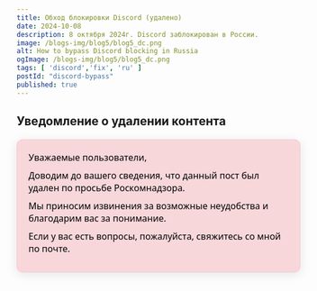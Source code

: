 ```yaml
---
title: Обход блокировки Discord (удалено)
date: 2024-10-08
description: 8 октября 2024г. Discord заблокирован в России. 
image: /blogs-img/blog5/blog5_dc.png
alt: How to bypass Discord blocking in Russia
ogImage: /blogs-img/blog5/blog5_dc.png
tags: [ 'discord','fix', 'ru' ]
postId: "discord-bypass"
published: true
---
```


## Уведомление о удалении контента
<div class="notification">
    <p class="header_p">Уважаемые пользователи,</p>
    <p class="header_p">Доводим до вашего сведения, что данный пост был удален по просьбе Роскомнадзора.</p>
    <p class="header_p">Мы приносим извинения за возможные неудобства и благодарим вас за понимание.</p>
    <p class="header_p">Если у вас есть вопросы, пожалуйста, свяжитесь со мной по почте.</p>
</div>

<style>
    .notification {
        background-color: #f8d7da;
        color: black;
        border: 1px solid #f5c6cb;
        padding: 20px;
        margin: 20px auto;
        border-radius: 10px;
        text-align: left;
        box-shadow: 0 4px 20px rgba(0, 0, 0, 0.1);
        max-width: 600px;
        font-family: 'Segoe UI', Tahoma, Geneva, Verdana, sans-serif;
    }
.header_h2 {
        margin: 0 0 10px;
        color: black;
        font-size: 24px;
    }
    .notification .header_p {
        margin: 0 0 10px;
        font-size: 16px;
    }
</style>



